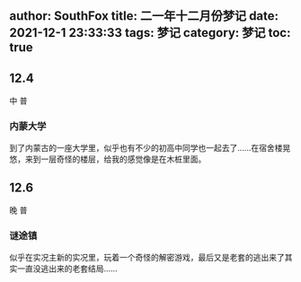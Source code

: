 author:  SouthFox
title: 二一年十二月份梦记
date: 2021-12-1 23:33:33
tags: 梦记
category: 梦记
toc: true
---
## 12.4

中 普
### 内蒙大学
到了内蒙古的一座大学里，似乎也有不少的初高中同学也一起去了……在宿舍楼晃悠，来到一层奇怪的楼层，给我的感觉像是在木桩里面。

## 12.6

晚 普
### 谜途镇
似乎在实况主新的实况里，玩着一个奇怪的解密游戏，最后又是老套的逃出来了其实一直没逃出来的老套结局……